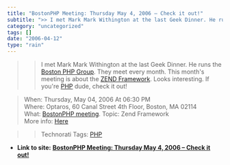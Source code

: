 ```yaml
---
title: "BostonPHP Meeting: Thursday May 4, 2006 – Check it out!"
subtitle: ">> I met Mark Mark Withington at the last Geek Dinner. He runs the [Boston PHP"
category: "uncategorized"
tags: []
date: "2006-04-12"
type: "rain"
---
```

>>

>> I met Mark Mark Withington at the last Geek Dinner. He runs the [Boston PHP
Group](<http://www.bostonphp.org/component/option,com_extcalendar/Itemid,33/extmode,view/extid,15/>).
They meet every month. This month's meeting is about the [ZEND
Framework](<http://framework.zend.com/>). Looks interesting. If you're
[PHP](<http://www.php.net/>) dude, check it out!

>>

>>  
> When: Thursday, May 04, 2006 At 06:30 PM  
> Where: Optaros, 60 Canal Street 4th Floor, Boston, MA 02114  
> What: [BostonPHP
> meeting](<http://www.bostonphp.org/component/option,com_extcalendar/Itemid,33/extmode,view/extid,15/>).
> Topic: Zend Framework  
> More info:
> [Here](<http://www.bostonphp.org/component/option,com_extcalendar/Itemid,33/extmode,view/extid,15/>)  
>  
>
>>

>> Technorati Tags: [PHP](<http://www.technorati.com/tag/PHP>)


* **Link to site:** **[BostonPHP Meeting: Thursday May 4, 2006 – Check it out!](None)**